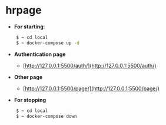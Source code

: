 # hrpage

- **For starting**:
```bash
    $ ~ cd local
    $ ~ docker-compose up -d
```

- **Authentication page**
    - [http://127.0.0.1:5500/auth/](http://127.0.0.1:5500/auth/)

- **Other page**
    - [http://127.0.0.1:5500/page/](http://127.0.0.1:5500/page/)

- **For stopping**
```bash
    $ ~ cd local
    $ ~ docker-compose down
```
